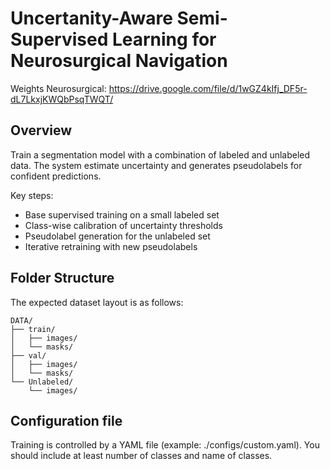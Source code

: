 # Uncertanity-Aware Semi-Supervised Learning for Neurosurgical Navigation

Weights Neurosurgical: https://drive.google.com/file/d/1wGZ4kIfj_DF5r-dL7LkxjKWQbPsqTWQT/

## Overview

Train a segmentation model with a combination of labeled and unlabeled data. The system estimate uncertainty and generates pseudolabels for confident predictions.

Key steps:
- Base supervised training on a small labeled set
- Class-wise calibration of uncertainty thresholds
- Pseudolabel generation for the unlabeled set
- Iterative retraining with new pseudolabels

## Folder Structure

The expected dataset layout is as follows:

```
DATA/
├── train/
│   ├── images/
│   └── masks/
├── val/
│   ├── images/
│   └── masks/
└── Unlabeled/
    └── images/
```
## Configuration file

Training is controlled by a YAML file (example: ./configs/custom.yaml).
You should include at least number of classes and name of classes.


